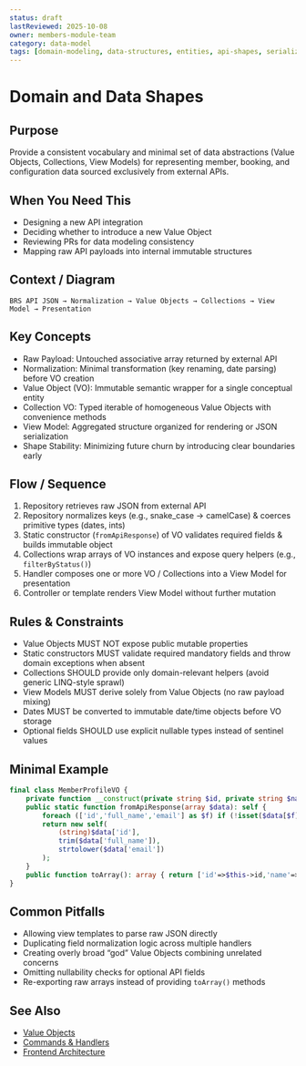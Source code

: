 ```yaml
---
status: draft
lastReviewed: 2025-10-08
owner: members-module-team
category: data-model
tags: [domain-modeling, data-structures, entities, api-shapes, serialization]
---
```


# Domain and Data Shapes

## Purpose
Provide a consistent vocabulary and minimal set of data abstractions (Value Objects, Collections, View Models) for representing member, booking, and configuration data sourced exclusively from external APIs.

## When You Need This
- Designing a new API integration
- Deciding whether to introduce a new Value Object
- Reviewing PRs for data modeling consistency
- Mapping raw API payloads into internal immutable structures

## Context / Diagram
```
BRS API JSON → Normalization → Value Objects → Collections → View Model → Presentation
```

## Key Concepts
- Raw Payload: Untouched associative array returned by external API
- Normalization: Minimal transformation (key renaming, date parsing) before VO creation
- Value Object (VO): Immutable semantic wrapper for a single conceptual entity
- Collection VO: Typed iterable of homogeneous Value Objects with convenience methods
- View Model: Aggregated structure organized for rendering or JSON serialization
- Shape Stability: Minimizing future churn by introducing clear boundaries early

## Flow / Sequence
1. Repository retrieves raw JSON from external API
2. Repository normalizes keys (e.g., snake_case → camelCase) & coerces primitive types (dates, ints)
3. Static constructor (`fromApiResponse`) of VO validates required fields & builds immutable object
4. Collections wrap arrays of VO instances and expose query helpers (e.g., `filterByStatus()`)
5. Handler composes one or more VO / Collections into a View Model for presentation
6. Controller or template renders View Model without further mutation

## Rules & Constraints
- Value Objects MUST NOT expose public mutable properties
- Static constructors MUST validate required mandatory fields and throw domain exceptions when absent
- Collections SHOULD provide only domain-relevant helpers (avoid generic LINQ-style sprawl)
- View Models MUST derive solely from Value Objects (no raw payload mixing)
- Dates MUST be converted to immutable date/time objects before VO storage
- Optional fields SHOULD use explicit nullable types instead of sentinel values

## Minimal Example
```php
final class MemberProfileVO {
    private function __construct(private string $id, private string $name, private string $email) {}
    public static function fromApiResponse(array $data): self {
        foreach (['id','full_name','email'] as $f) if (!isset($data[$f])) throw new InvalidMemberPayload($f);
        return new self(
            (string)$data['id'],
            trim($data['full_name']),
            strtolower($data['email'])
        );
    }
    public function toArray(): array { return ['id'=>$this->id,'name'=>$this->name,'email'=>$this->email]; }
}
```

## Common Pitfalls
- Allowing view templates to parse raw JSON directly
- Duplicating field normalization logic across multiple handlers
- Creating overly broad “god” Value Objects combining unrelated concerns
- Omitting nullability checks for optional API fields
- Re-exporting raw arrays instead of providing `toArray()` methods

## See Also
- [Value Objects](../data-model/value-objects.md)
- [Commands & Handlers](../patterns/commands-and-handlers.md)
- [Frontend Architecture](../frontend/frontend-architecture.md)
